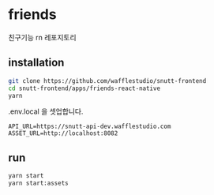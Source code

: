 # friends

친구기능 rn 레포지토리

## installation

```bash
git clone https://github.com/wafflestudio/snutt-frontend
cd snutt-frontend/apps/friends-react-native
yarn
```

.env.local 을 셋업합니다.

```env
API_URL=https://snutt-api-dev.wafflestudio.com
ASSET_URL=http://localhost:8082
```

## run

```bash
yarn start
yarn start:assets
```
